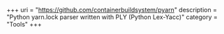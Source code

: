 +++
uri = "https://github.com/containerbuildsystem/pyarn"
description = "Python yarn.lock parser written with PLY (Python Lex-Yacc)"
category = "Tools"
+++


